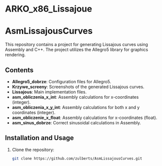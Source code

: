 # ARKO_x86_Lissajoue
# AsmLissajousCurves

This repository contains a project for generating Lissajous curves using Assembly and C++. The project utilizes the Allegro5 library for graphics rendering.

## Contents

- **Allegro5_dobrze**: Configuration files for Allegro5.
- **Krzywe_screeny**: Screenshots of the generated Lissajous curves.
- **Lissajous**: Main implementation files.
- **asm_obliczenia_x_int**: Assembly calculations for x-coordinates (integer).
- **asm_obliczenia_x_y_int**: Assembly calculations for both x and y coordinates (integer).
- **asm_obliczenie_x_float**: Assembly calculations for x-coordinates (float).
- **asm_sinus_dobrze**: Correct sinusoidal calculations in Assembly.

## Installation and Usage

1. Clone the repository:
   ```sh
   git clone https://github.com/zulberts/AsmLissajousCurves.git

